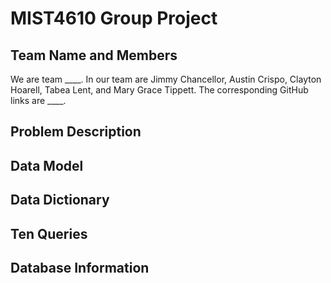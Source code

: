 # MIST4610 Group Project
## Team Name and Members
We are team ____. In our team are Jimmy Chancellor, Austin Crispo, Clayton Hoarell, Tabea Lent, and Mary Grace Tippett. The corresponding GitHub links are ____.
## Problem Description
## Data Model
## Data Dictionary
## Ten Queries
## Database Information
